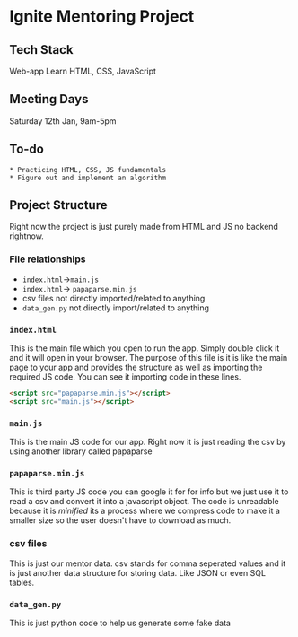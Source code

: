 # Ignite Mentoring Project
## Tech Stack
Web-app
Learn HTML, CSS, JavaScript
## Meeting Days
Saturday 12th Jan, 9am-5pm
## To-do
    * Practicing HTML, CSS, JS fundamentals
    * Figure out and implement an algorithm

## Project Structure
Right now the project is just purely made from HTML and JS no backend rightnow.

### File relationships
* `index.html`->`main.js`
* `index.html`-> `papaparse.min.js`
* csv files not directly imported/related to anything
* `data_gen.py` not directly import/related to anything

### `index.html`

This is the main file which you open to run the app. Simply double click it and it will open in your browser. The purpose of this file is it is like the main page to your app and provides the structure as well as importing the required JS code. You can see it importing code in these lines.
```html
<script src="papaparse.min.js"></script>
<script src="main.js"></script>
```

### `main.js`

This is the main JS code for our app. Right now it is just reading the csv by using another library called papaparse

### `papaparse.min.js`

This is third party JS code you can google it for for info but we just use it to read a csv and convert it into a javascript object. The code is unreadable because it is *minified* its a process where we compress code to make it a smaller size so the user doesn't have to download as much.

### csv files

This is just our mentor data. csv stands for comma seperated values and it is just another data structure for storing data. Like JSON or even SQL tables.

### `data_gen.py`

This is just python code to help us generate some fake data


